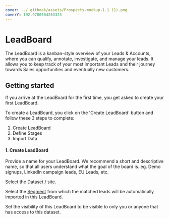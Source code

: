 ```yaml
---
cover: ../.gitbook/assets/Prospects-mockup-1.1 (1).png
coverY: 192.9780564263323
---
```


# LeadBoard

The LeadBoard is a kanban-style overview of your Leads & Accounts, where you can qualify, annotate, investigate, and manage your leads. It allows you to keep track of your most important Leads and their journey towards Sales opportunities and eventually new customers.

## Getting started

If you arrive at the LeadBoard for the first time, you get asked to create your first LeadBoard.

To create a LeadBoard, you click on the 'Create LeadBoard' button and follow these 3 steps to complete:

1. Create LeadBoard
2. Define Stages
3. Import Data

#### 1. Create LeadBoard

Provide a name for your LeadBoard. We recommend a short and descriptive name, so that all users understand what the goal of the board is. eg. Demo signups, LinkedIn campaign leads, EU Leads, etc.

Select the Dataset / site.&#x20;

Select the [Segment](task-lists.md) from which the matched leads will be automatically imported in this LeadBoard.

Set the visibility of this LeadBoard to be visible to only you or anyone that has access to this dataset.

